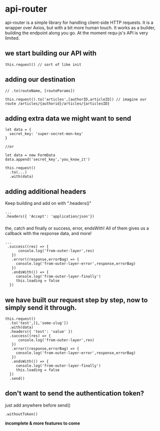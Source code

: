 # api-router

api-router is a simple library for handling client-side HTTP requests. It is a wrapper over Axios, but with a bit more human touch.
It works as a builder, building the endpoint along you go.
At the moment requ-js's API is very limited.

## we start building our API with

```node
this.request() // sort of like init
```

## adding our destination

```node
// .to(routeName, [routeParams])

this.request().to('articles',[authorID,articleID]) // imagine our route /articles/{authorid}/articles/{articlesID}
```

## adding extra data we might want to send

```node
let data = {
  secret_key: 'super-secret-mon-key'
}

//or

let data = new FormData
data.append('secret_key','you_know_it')

this.request()
  .to(...)
  .with(data)
```
## adding additional headers
Keep building and add on with ".headers()"

```node
...
.headers({ 'Accept': 'application/json'})
```

###
the, catch and finally or success, error, endsWith! All of them gives us a callback with the response data, and more!

```node
...
 .success((res) => {
      console.log('from-outer-layer',res)
   })
   .error((response,errorBag) => {
     console.log('from-outer-layer-error',response,errorBag)
   })
   .endsWith(() => {
     console.log('from-outer-layer-finally')
     this.loading = false
  })
```

## we have built our request step by step, now to simply send it through.

```node
this.request()
  .to('test',[1,'some-slug'])
  .with(data)
  .headers({ 'test': 'value' })
  .success((res) => {
      console.log('from-outer-layer',res)
   })
   .error((response,errorBag) => {
     console.log('from-outer-layer-error',response,errorBag)
   })
   .endsWith(() => {
     console.log('from-outer-layer-finally')
     this.loading = false
  })
  .send()
```
## don't want to send the authentication token?

just add anywhere before send()

```node
.withoutToken()
```


**incomplete & more features to come**
